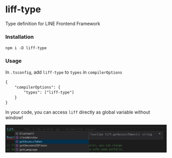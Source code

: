 # liff-type
Type definition for LINE Frontend Framework

### Installation

```
npm i -D liff-type
```

### Usage

In `.tsconfig`, add `liff-type` to `types` in `compilerOptions`

```
{
    "compilerOptions": {
        "types": ["liff-type"]
    }
}
```

In your code, you can access `liff` directly as global variable without window! 

![example](doc/example.png)
